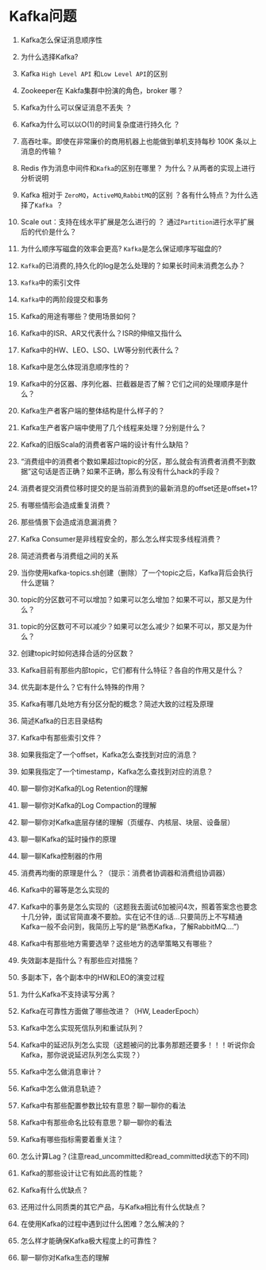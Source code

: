 # Kafka问题

1. Kafka怎么保证消息顺序性
2. 为什么选择Kafka?
3. Kafka `High Level API` 和`Low Level API`的区别

1. Zookeeper在 Kakfa集群中扮演的角色，broker 哪？

2. Kafka为什么可以保证消息不丢失 ？

3. Kafka为什么可以以O(1)的时间复杂度进行持久化 ？

4. 高吞吐率。即使在非常廉价的商用机器上也能做到单机支持每秒 100K 条以上消息的传输 ? 

5. Redis 作为消息中间件和`Kafka`的区别在哪里？ 为什么？从两者的实现上进行分析说明

6. Kafka 相对于 `ZeroMQ`，`ActiveMQ`,`RabbitMQ`的区别 ？各有什么特点？为什么选择了`Kafka `？

7. Scale out：支持在线水平扩展是怎么进行的 ？ 通过`Partition`进行水平扩展后的代价是什么？

8. 为什么顺序写磁盘的效率会更高? `Kafka`是怎么保证顺序写磁盘的?

9. `Kafka`的已消费的,持久化的log是怎么处理的？如果长时间未消费怎么办？

10. `Kafka`中的索引文件

11. `Kafka`中的两阶段提交和事务

12. Kafka的用途有哪些？使用场景如何？

13. Kafka中的ISR、AR又代表什么？ISR的伸缩又指什么

    

14. Kafka中的HW、LEO、LSO、LW等分别代表什么？

15. Kafka中是怎么体现消息顺序性的？

16. Kafka中的分区器、序列化器、拦截器是否了解？它们之间的处理顺序是什么？

17. Kafka生产者客户端的整体结构是什么样子的？

18. Kafka生产者客户端中使用了几个线程来处理？分别是什么？

19. Kafka的旧版Scala的消费者客户端的设计有什么缺陷？

20. “消费组中的消费者个数如果超过topic的分区，那么就会有消费者消费不到数据”这句话是否正确？如果不正确，那么有没有什么hack的手段？

21. 消费者提交消费位移时提交的是当前消费到的最新消息的offset还是offset+1?

22. 有哪些情形会造成重复消费？

23. 那些情景下会造成消息漏消费？

24. Kafka Consumer是非线程安全的，那么怎么样实现多线程消费？

25. 简述消费者与消费组之间的关系

26. 当你使用kafka-topics.sh创建（删除）了一个topic之后，Kafka背后会执行什么逻辑？

27. topic的分区数可不可以增加？如果可以怎么增加？如果不可以，那又是为什么？

28. topic的分区数可不可以减少？如果可以怎么减少？如果不可以，那又是为什么？

29. 创建topic时如何选择合适的分区数？

30. Kafka目前有那些内部topic，它们都有什么特征？各自的作用又是什么？

31. 优先副本是什么？它有什么特殊的作用？

32. Kafka有哪几处地方有分区分配的概念？简述大致的过程及原理

33. 简述Kafka的日志目录结构

34. Kafka中有那些索引文件？

35. 如果我指定了一个offset，Kafka怎么查找到对应的消息？

36. 如果我指定了一个timestamp，Kafka怎么查找到对应的消息？

37. 聊一聊你对Kafka的Log Retention的理解

38. 聊一聊你对Kafka的Log Compaction的理解

39. 聊一聊你对Kafka底层存储的理解（页缓存、内核层、块层、设备层）

40. 聊一聊Kafka的延时操作的原理

41. 聊一聊Kafka控制器的作用

42. 消费再均衡的原理是什么？（提示：消费者协调器和消费组协调器）

43. Kafka中的幂等是怎么实现的

44. Kafka中的事务是怎么实现的（这题我去面试6加被问4次，照着答案念也要念十几分钟，面试官简直凑不要脸。实在记不住的话...只要简历上不写精通Kafka一般不会问到，我简历上写的是“熟悉Kafka，了解RabbitMQ....”）

45. Kafka中有那些地方需要选举？这些地方的选举策略又有哪些？

46. 失效副本是指什么？有那些应对措施？

47. 多副本下，各个副本中的HW和LEO的演变过程

48. 为什么Kafka不支持读写分离？

49. Kafka在可靠性方面做了哪些改进？（HW, LeaderEpoch）

50. Kafka中怎么实现死信队列和重试队列？

51. Kafka中的延迟队列怎么实现（这题被问的比事务那题还要多！！！听说你会Kafka，那你说说延迟队列怎么实现？）

52. Kafka中怎么做消息审计？

53. Kafka中怎么做消息轨迹？

54. Kafka中有那些配置参数比较有意思？聊一聊你的看法

55. Kafka中有那些命名比较有意思？聊一聊你的看法

56. Kafka有哪些指标需要着重关注？

57. 怎么计算Lag？(注意read_uncommitted和read_committed状态下的不同)

58. Kafka的那些设计让它有如此高的性能？

59. Kafka有什么优缺点？

60. 还用过什么同质类的其它产品，与Kafka相比有什么优缺点？

61. 在使用Kafka的过程中遇到过什么困难？怎么解决的？

62. 怎么样才能确保Kafka极大程度上的可靠性？

63. 聊一聊你对Kafka生态的理解

    
    
